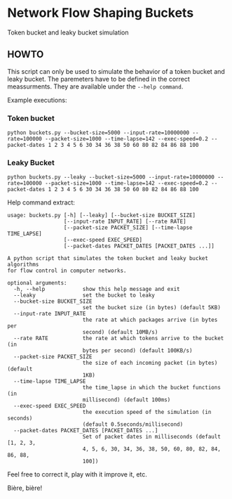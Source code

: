 # Network Flow Shaping Buckets
Token bucket and leaky bucket simulation


## HOWTO

This script can only be used to simulate the behavior of a token bucket and leaky bucket. The paremeters have to be defined in the correct meassurments. They are available under the `--help command`.

Example executions:

### Token bucket

```{r}
python buckets.py --bucket-size=5000 --input-rate=10000000 --rate=100000 --packet-size=1000 --time-lapse=142 --exec-speed=0.2 --packet-dates 1 2 3 4 5 6 30 34 36 38 50 60 80 82 84 86 88 100

```

### Leaky Bucket

```{r}
python buckets.py --leaky --bucket-size=5000 --input-rate=10000000 --rate=100000 --packet-size=1000 --time-lapse=142 --exec-speed=0.2 --packet-dates 1 2 3 4 5 6 30 34 36 38 50 60 80 82 84 86 88 100

```

Help command extract:

```{r}
usage: buckets.py [-h] [--leaky] [--bucket-size BUCKET_SIZE]
                  [--input-rate INPUT_RATE] [--rate RATE]
                  [--packet-size PACKET_SIZE] [--time-lapse TIME_LAPSE]
                  [--exec-speed EXEC_SPEED]
                  [--packet-dates PACKET_DATES [PACKET_DATES ...]]

A python script that simulates the token bucket and leaky bucket algorithms
for flow control in computer networks.

optional arguments:
  -h, --help            show this help message and exit
  --leaky               set the bucket to leaky
  --bucket-size BUCKET_SIZE
                        set the bucket size (in bytes) (default 5KB)
  --input-rate INPUT_RATE
                        the rate at which packages arrive (in bytes per
                        second) (default 10MB/s)
  --rate RATE           the rate at which tokens arrive to the bucket (in
                        bytes per second) (default 100KB/s)
  --packet-size PACKET_SIZE
                        the size of each incoming packet (in bytes) (default
                        1KB)
  --time-lapse TIME_LAPSE
                        the time_lapse in which the bucket functions (in
                        millisecond) (default 100ms)
  --exec-speed EXEC_SPEED
                        the execution speed of the simulation (in seconds)
                        (default 0.5seconds/millisecond)
  --packet-dates PACKET_DATES [PACKET_DATES ...]
                        Set of packet dates in milliseconds (default [1, 2, 3,
                        4, 5, 6, 30, 34, 36, 38, 50, 60, 80, 82, 84, 86, 88,
                        100])

```

Feel free to correct it, play with it improve it, etc.

Bière, bière!

